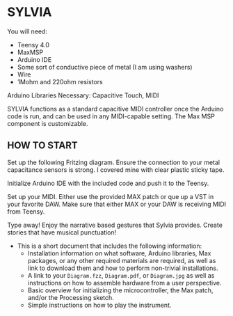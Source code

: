 # SYLVIA

You will need:
- Teensy 4.0
- MaxMSP
- Arduino IDE
- Some sort of conductive piece of metal (I am using washers)
- Wire
- 1Mohm and 220ohm resistors


Arduino Libraries Necessary: Capacitive Touch, MIDI

SYLVIA functions as a standard capacitive MIDI controller once the Arduino code is run, and can be used in any MIDI-capable setting. The Max MSP component is customizable. 

## HOW TO START

Set up the following Fritzing diagram. Ensure the connection to your metal capacitance sensors is strong. I covered mine with clear plastic sticky tape.

Initialize Arduino IDE with the included code and push it to the Teensy.

Set up your MIDI. Either use the provided MAX patch or que up a VST in your favorite DAW. Make sure that either MAX or your DAW is receiving MIDI from Teensy.

Type away! Enjoy the narrative based gestures that Sylvia provides. Create stories that have musical punctuation! 

- This is a short document that includes the following information:
    - Installation information on what software, Arduino libraries, Max packages, or any other required materials are required, as well as link to download them and how to perform non-trivial installations.
    - A link to your `Diagram.fzz`, `Diagram.pdf`, or `Diagram.jpg` as well as instructions on how to assemble hardware from a user perspective.
    - Basic overview for initializing the microcontroller, the Max patch, and/or the Processing sketch.
    - Simple instructions on how to play the instrument.